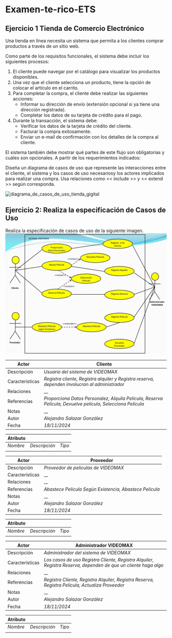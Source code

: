 # Examen-te-rico-ETS

## Ejercicio 1 Tienda de Comercio Electrónico

Una tienda en línea necesita un sistema que permita a los clientes comprar productos a través de un sitio web.

Como parte de los requisitos funcionales, el sistema debe incluir los siguientes procesos:

1. El cliente puede navegar por el catálogo para visualizar los productos disponibles.
2. Una vez que el cliente selecciona un producto, tiene la opción de colocar el artículo en el carrito.
3. Para completar la compra, el cliente debe realizar las siguientes acciones:
    * Informar su dirección de envío (extensión opcional si ya tiene una dirección registrada).
    * Completar los datos de su tarjeta de crédito para el pago.
4. Durante la transacción, el sistema debe:
    * Verificar los datos de la tarjeta de crédito del cliente.
    * Facturar la compra exitosamente.
    * Enviar un e-mail de confirmación con los detalles de la compra al cliente.

El sistema también debe mostrar qué partes de este flujo son obligatorias y cuáles son opcionales. A partir de los requerimientos indicados:

Diseña un diagrama de casos de uso que represente las interacciones entre el cliente, el sistema y los casos de uso necesariosy los actores implicados para realizar una compra. Usa relaciones como << include >> y << extend >> según corresponda.

<img src="Tienda_de_Comercio_Electrónico.png" alt="diagrama_de_casos_de_uso_tienda_gigital">

## Ejercicio 2: Realiza la especificación de Casos de Uso

Realiza la especificación de casos de uso de la siguiente imagen.
<img src="alguiler-pelicula-cu.png" alt="ejercicio_casos_de_uso">

|  Actor | Cliente |
|---|---|
| Descripción  | _Usuario del sistema de VIDEOMAX_  |
| Características  | _Registra cliente, Registra alquiler y Registra reserva, dependen involucran al administrador_ |
| Relaciones | __  |
| Referencias | _Proporciona Datos Personalez, Alquila Pelicula, Reserva Pelicula, Devuelve pelicula, Selecciona Pelicula_ |   
|  Notas |  __ |
| Autor  | _Alejandro Salazar González_ |
|Fecha | _18/11/2024_ |

|  Atributo |||
|---|---|---|
| _Nombre_  | _Descripción_  | _Tipo_ |
| | |

|  Actor | Proveedor |
|---|---|
| Descripción  | _Proveedor de peliculas de VIDEOMAX_  |
| Características  | __ |
| Relaciones | __  |
| Referencias | _Abastece Pelicula Segùn Existencia, Abastece Pelicula_ |   
|  Notas |  __ |
| Autor  | _Alejandro Salazar González_ |
|Fecha | _18/11/2024_ |

|  Atributo |||
|---|---|---|
| _Nombre_  | _Descripción_  | _Tipo_ |
| | |

|  Actor | Administrador VIDEOMAX |
|---|---|
| Descripción  | _Administrador del sistema de VIDEOMAX_  |
| Características  | _Los casos de uso  Registra Cliente, Registra Alquiler, Registra Reserva, dependen de que un cliente haga algo_ |
| Relaciones | __  |
| Referencias | _Registra Cliente, Registra Alquiler, Registra Reserva, Registra Pelicula, Actualiza Proveedor_ |   
|  Notas |  __ |
| Autor  | _Alejandro Salazar González_ |
|Fecha | _18/11/2024_ |

|  Atributo |||
|---|---|---|
| _Nombre_  | _Descripción_  | _Tipo_ |
| | |